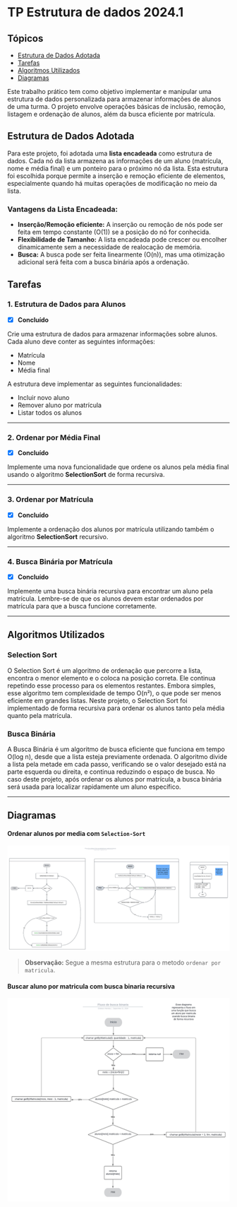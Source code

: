 # **TP Estrutura de dados 2024.1**

## Tópicos
  - [Estrutura de Dados Adotada](#estrutura-de-dados-adotada)
  - [Tarefas](#tarefas)
  - [Algoritmos Utilizados](#algoritmos-utilizados)
  - [Diagramas](#diagramas)

Este trabalho prático tem como objetivo implementar e manipular uma estrutura de dados personalizada para armazenar informações de alunos de uma turma. O projeto envolve operações básicas de inclusão, remoção, listagem e ordenação de alunos, além da busca eficiente por matrícula.

## **Estrutura de Dados Adotada**

Para este projeto, foi adotada uma **lista encadeada** como estrutura de dados. Cada nó da lista armazena as informações de um aluno (matrícula, nome e média final) e um ponteiro para o próximo nó da lista. Esta estrutura foi escolhida porque permite a inserção e remoção eficiente de elementos, especialmente quando há muitas operações de modificação no meio da lista.

### **Vantagens da Lista Encadeada:**
- **Inserção/Remoção eficiente:** A inserção ou remoção de nós pode ser feita em tempo constante (O(1)) se a posição do nó for conhecida.
- **Flexibilidade de Tamanho:** A lista encadeada pode crescer ou encolher dinamicamente sem a necessidade de realocação de memória.
- **Busca:** A busca pode ser feita linearmente (O(n)), mas uma otimização adicional será feita com a busca binária após a ordenação.


## **Tarefas**

### **1. Estrutura de Dados para Alunos**
- [x] **Concluído**

Crie uma estrutura de dados para armazenar informações sobre alunos. Cada aluno deve conter as seguintes informações:

- Matrícula
- Nome
- Média final

A estrutura deve implementar as seguintes funcionalidades:

- Incluir novo aluno
- Remover aluno por matrícula
- Listar todos os alunos

---
### **2. Ordenar por Média Final**
- [x] **Concluído**

Implemente uma nova funcionalidade que ordene os alunos pela média final usando o algoritmo **SelectionSort** de forma recursiva.

---

### **3. Ordenar por Matrícula**
- [x] **Concluído**

Implemente a ordenação dos alunos por matrícula utilizando também o algoritmo **SelectionSort** recursivo.

---

### **4. Busca Binária por Matrícula**
- [x] **Concluído**

Implemente uma busca binária recursiva para encontrar um aluno pela matrícula. Lembre-se de que os alunos devem estar ordenados por matrícula para que a busca funcione corretamente.

---

## Algoritmos Utilizados
### Selection Sort
O Selection Sort é um algoritmo de ordenação que percorre a lista, encontra o menor elemento e o coloca na posição correta. Ele continua repetindo esse processo para os elementos restantes. Embora simples, esse algoritmo tem complexidade de tempo O(n²), o que pode ser menos eficiente em grandes listas. Neste projeto, o Selection Sort foi implementado de forma recursiva para ordenar os alunos tanto pela média quanto pela matrícula.

### Busca Binária
A Busca Binária é um algoritmo de busca eficiente que funciona em tempo O(log n), desde que a lista esteja previamente ordenada. O algoritmo divide a lista pela metade em cada passo, verificando se o valor desejado está na parte esquerda ou direita, e continua reduzindo o espaço de busca. No caso deste projeto, após ordenar os alunos por matrícula, a busca binária será usada para localizar rapidamente um aluno específico.

---
## Diagramas
#### Ordenar alunos por media com `Selection-Sort`

<img src="docs/ordenar_por_media.png">

> **Observação:** Segue a mesma estrutura para o metodo `ordenar por matricula`.


#### Buscar aluno por matricula com busca binaria recursiva
<img src="docs/diagrama_busca_binaria.png" alt="Diagrama de fluxo, buscar aluno por matricula">
